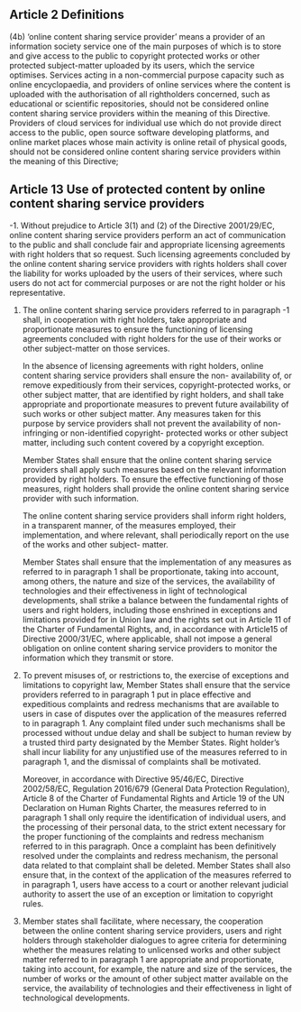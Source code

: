 ## Article 2 Definitions

(4b) ‘online content sharing service provider’ means a provider of an information society service one of the main purposes of which is to store and give access to the public to copyright protected works or other protected subject-matter uploaded by its users, which the service optimises. Services acting in a non-commercial purpose capacity such as online encyclopaedia, and providers of online services where the content is uploaded with the authorisation of all rightholders concerned, such as educational or scientific repositories, should not be considered online content sharing service providers within the meaning of this Directive. Providers of cloud services for individual use which do not provide direct access to the public, open source software developing platforms, and online market places whose main activity is online retail of physical goods, should not be considered online content sharing service providers within the meaning of this Directive;

## Article 13 Use of protected content by online content sharing service providers

-1. Without prejudice to Article 3(1) and (2) of the Directive 2001/29/EC, online content sharing service providers perform an act of communication to the public and shall conclude fair and appropriate licensing agreements with right holders that so request. Such licensing agreements concluded by the online content sharing service providers with rights holders shall cover the liability for works uploaded by the users of their services, where such users do not act for commercial purposes or are not the right holder or his representative.

1. The online content sharing service providers referred to in paragraph -1 shall, in cooperation with right holders, take appropriate and proportionate measures to ensure the functioning of licensing agreements concluded with right holders for the use of their works or other subject-matter on those services.

      In the absence of licensing agreements with right holders, online content sharing service providers shall ensure the non- availability of, or remove expeditiously from their services, copyright-protected works, or other subject matter, that are identified by right holders, and shall take appropriate and proportionate measures to prevent future availability of such works or other subject matter. Any measures taken for this purpose by service providers shall not prevent the availability of non- infringing or non-identified copyright- protected works or other subject matter, including such content covered by a copyright exception.

      Member States shall ensure that the online content sharing service providers shall apply such measures based on the relevant information provided by right holders. To ensure the effective functioning of those measures, right holders shall provide the online content sharing service provider with such information.

      The online content sharing service providers shall inform right holders, in a transparent manner, of the measures employed, their implementation, and where relevant, shall periodically report on the use of the works and other subject- matter.

      Member States shall ensure that the implementation of any measures as referred to in paragraph 1 shall be proportionate, taking into account, among others, the nature and size of the services, the availability of technologies and their effectiveness in light of technological developments, shall strike a balance between the fundamental rights of users and right holders, including those enshrined in exceptions and limitations provided for in Union law and the rights set out in Article 11 of the Charter of Fundamental Rights, and, in accordance with Article15 of Directive 2000/31/EC, where applicable, shall not impose a general obligation on online content sharing service providers to monitor the information which they transmit or store.

2. To prevent misuses of, or restrictions to, the exercise of exceptions and limitations to copyright law, Member States shall ensure that the service providers referred to in paragraph 1 put in place effective and expeditious complaints and redress mechanisms that are available to users in case of disputes over the application of the measures referred to in paragraph 1. Any complaint filed under such mechanisms shall be processed without undue delay and shall be subject to human review by a trusted third party designated by the Member States. Right holder’s shall incur liability for any unjustified use of the measures referred to in paragraph 1, and the dismissal of complaints shall be motivated.

      Moreover, in accordance with Directive 95/46/EC, Directive 2002/58/EC, Regulation 2016/679 (General Data Protection Regulation), Article 8 of the Charter of Fundamental Rights and Article 19 of the UN Declaration on Human Rights Charter, the measures referred to in paragraph 1 shall only require the identification of individual users, and the processing of their personal data, to the strict extent necessary for the proper functioning of the complaints and redress mechanism referred to in this paragraph. Once a complaint has been definitively resolved under the complaints and redress mechanism, the personal data related to that complaint shall be deleted. Member States shall also ensure that, in the context of the application of the measures referred to in paragraph 1, users have access to a court or another relevant judicial authority to assert the use of an exception or limitation to copyright rules.

3. Member states shall facilitate, where necessary, the cooperation between the online content sharing service providers, users and right holders through stakeholder dialogues to agree criteria for determining whether the measures relating to unlicensed works and other subject matter referred to in paragraph 1 are appropriate and proportionate, taking into account, for example, the nature and size of the services, the number of works or the amount of other subject matter available on the service, the availability of technologies and their effectiveness in light of technological developments.
